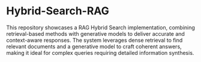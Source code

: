# Hybrid-Search-RAG
This repository showcases a RAG Hybrid Search implementation, combining retrieval-based methods with generative models to deliver accurate and context-aware responses.
 The system leverages dense retrieval to find relevant documents and a generative model to craft coherent answers, making it ideal for complex queries requiring detailed information synthesis.

